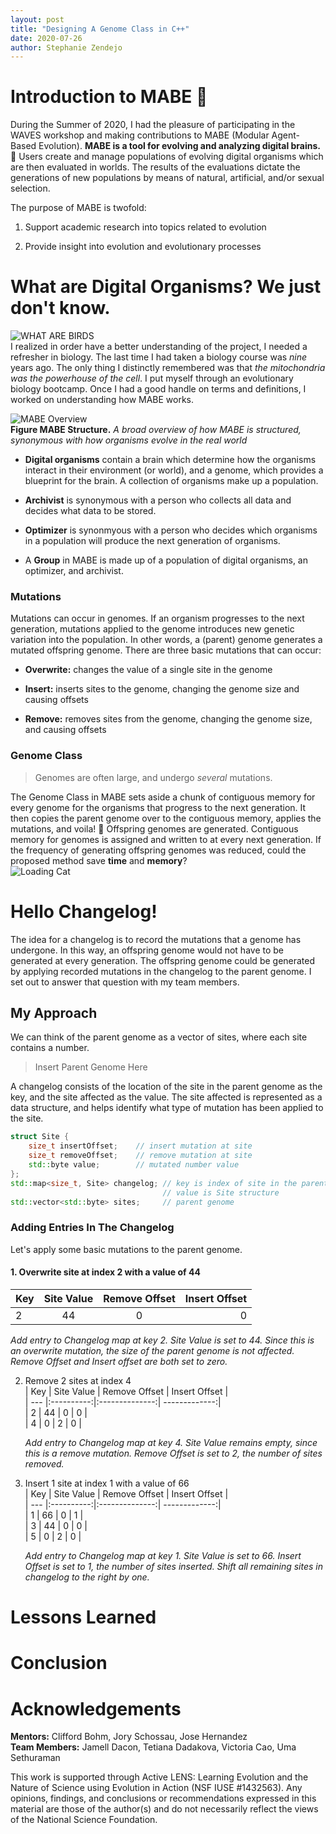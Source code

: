 ```yaml
---
layout: post
title: "Designing A Genome Class in C++"
date: 2020-07-26
author: Stephanie Zendejo
---
```


# Introduction to MABE :dna:
During the Summer of 2020, I had the pleasure of participating in the WAVES workshop and making contributions to MABE (Modular Agent-Based Evolution). **MABE is a tool for evolving and analyzing digital brains.** :exploding_head:  Users create and manage populations of evolving digital organisms which are then evaluated in worlds. The results of the evaluations dictate the generations of new populations by means of natural, artificial, and/or sexual selection.  

The purpose of MABE is twofold:
1. Support academic research into topics related to evolution

2. Provide insight into evolution and evolutionary processes  



# What are Digital Organisms? We just don't know. 
![WHAT ARE BIRDS](https://i.imgur.com/LUSV3Kn.jpg)  
I realized in order have a better understanding of the project, I needed a refresher in biology. The last time I had taken a biology course was _nine_ years ago. The only thing I distinctly remembered was that _the mitochondria was the powerhouse of the cell_. I put myself through an evolutionary biology bootcamp. Once I had a good handle on terms and definitions, I worked on understanding how MABE works. 

![MABE Overview](https://i.imgur.com/WwKJYt4.png)  
**Figure MABE Structure.** _A broad overview of how MABE is structured, synonymous with how organisms evolve in the real world_  
- **Digital organisms** contain a brain which determine how the organisms interact in their environment (or world), and a genome, which provides a blueprint for the brain. A collection of organisms make up a population.

- **Archivist** is synonymous with a person who collects all data and decides what data to be stored.

- **Optimizer** is synonmyous with a person who decides which organisms in a population will produce the next generation of organisms.

- A **Group** in MABE is made up of a population of digital organisms, an optimizer, and archivist.

### Mutations
Mutations can occur in genomes. If an organism progresses to the next generation, mutations applied to the genome introduces new genetic variation into the population. In other words, a (parent) genome generates a mutated offspring genome. There are three basic mutations that can occur:
- **Overwrite:** changes the value of a single site in the genome

- **Insert:** inserts sites to the genome, changing the genome size and causing offsets

- **Remove:** removes sites from the genome, changing the genome size, and causing offsets

### Genome Class
> Genomes are often large, and undergo _several_ mutations.  

The Genome Class in MABE sets aside a chunk of contiguous memory for every genome for the organisms that progress to the next generation. It then copies the parent genome over to the contiguous memory, applies the mutations, and voila! :tada: Offspring genomes are generated. Contiguous memory for genomes is assigned and written to at every next generation. If the frequency of generating offspring genomes was reduced, could the proposed method save **time** and **memory**?  
![Loading Cat](https://i.imgur.com/6CLU31c.gif)  



# Hello Changelog!
The idea for a changelog is to record the mutations that a genome has undergone. In this way, an offspring genome would not have to be generated at every generation. The offspring genome could be generated by applying recorded mutations in the changelog to the parent genome. I set out to answer that question with my team members.

## My Approach
We can think of the parent genome as a vector of sites, where each site contains a number. 
> Insert Parent Genome Here

A changelog consists of the location of the site in the parent genome as the key, and the site affected as the value. The site affected is represented as a data structure, and helps identify what type of mutation has been applied to the site.
```c++
struct Site {
	size_t insertOffset;    // insert mutation at site
	size_t removeOffset;    // remove mutation at site
	std::byte value;        // mutated number value
};
std::map<size_t, Site> changelog; // key is index of site in the parent genome
                                  // value is Site structure
std::vector<std::byte> sites;     // parent genome
```
### Adding Entries In The Changelog
Let's apply some basic mutations to the parent genome.  

#### 1. Overwrite site at index 2 with a value of 44  
   | Key | Site Value | Remove Offset  | Insert Offset |  
   | --- |:----------:|:--------------:| -------------:|  
   |  2  |     44     |       0        |       0       |  

   _Add entry to Changelog map at key 2. Site Value is set to 44. Since this is an overwrite mutation, the size of the parent genome is not affected. Remove Offset and Insert   offset are both set to zero._  


2. Remove 2 sites at index 4  
   | Key | Site Value | Remove Offset  | Insert Offset |  
   | --- |:----------:|:--------------:| -------------:|  
   |  2  |     44     |       0        |       0       |  
   |  4  |      0     |       2        |       0       |  

   _Add entry to Changelog map at key 4. Site Value remains empty, since this is a remove mutation. Remove Offset is set to 2, the number of sites removed._  


3. Insert 1 site at index 1 with a value of 66  
   | Key | Site Value | Remove Offset  | Insert Offset |  
   | --- |:----------:|:--------------:| -------------:|  
   |  1  |     66     |       0        |       1       |  
   |  3  |     44     |       0        |       0       |  
   |  5  |      0     |       2        |       0       |  

   _Add entry to Changelog map at key 1. Site Value is set to 66. Insert Offset is set to 1, the number of sites inserted. Shift all remaining sites in changelog to the right by one._  
   


# Lessons Learned

# Conclusion

# Acknowledgements
**Mentors:** Clifford Bohm, Jory Schossau, Jose Hernandez  
**Team Members:** Jamell Dacon, Tetiana Dadakova, Victoria Cao, Uma Sethuraman  

This work is supported through Active LENS: Learning Evolution and the Nature of Science using Evolution in Action (NSF IUSE #1432563). Any opinions, findings, and conclusions or recommendations expressed in this material are those of the author(s) and do not necessarily reflect the views of the National Science Foundation.

